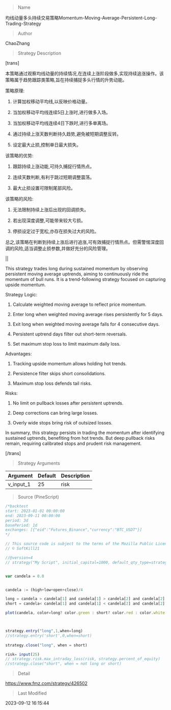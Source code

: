 
> Name

均线动量多头持续交易策略Momentum-Moving-Average-Persistent-Long-Trading-Strategy

> Author

ChaoZhang

> Strategy Description

[trans]

本策略通过观察均线动量的持续情况,在连续上涨阶段做多,实现持续追涨操作。该策略属于趋势跟踪类策略,旨在持续捕捉多头行情的升势动能。

策略原理: 

1. 计算加权移动平均线,以反映价格动量。

2. 当加权移动平均线连续5日上涨时,进行做多入场。

3. 当加权移动平均线连续4日下跌时,进行多单离场。

4. 通过持续上涨天数判断持久趋势,避免被短期调整反转。

5. 设定最大止损,控制单日最大损失。

该策略的优势:

1. 跟踪持续上涨动能,可持久捕捉行情热点。

2. 连续天数判断,有利于跳过短期调整震荡。 

3. 最大止损设置可限制尾部风险。

该策略的风险:

1. 无法限制持续上涨后出现的回调损失。

2. 若出现深度调整,可能带来较大亏损。

3. 停损设定过于宽松,亦存在损失过大的风险。

总之,该策略在判断到持续上涨后进行追涨,可有效捕捉行情热点。但需警惕深度回调的风险,适当调整止损参数,并做好充分的风险管理。

||

This strategy trades long during sustained momentum by observing persistent moving average uptrends, aiming to continuously ride the momentum of bull runs. It is a trend-following strategy focused on capturing upside momentum.

Strategy Logic:

1. Calculate weighted moving average to reflect price momentum. 

2. Enter long when weighted moving average rises persistently for 5 days.

3. Exit long when weighted moving average falls for 4 consecutive days.

4. Persistent uptrend days filter out short-term reversals. 

5. Set maximum stop loss to limit maximum daily loss.

Advantages:

1. Tracking upside momentum allows holding hot trends.

2. Persistence filter skips short consolidations.

3. Maximum stop loss defends tail risks.

Risks:

1. No limit on pullback losses after persistent uptrends.

2. Deep corrections can bring large losses.

3. Overly wide stops bring risk of outsized losses.

In summary, this strategy persists in trading the momentum after identifying sustained uptrends, benefiting from hot trends. But deep pullback risks remain, requiring calibrated stops and prudent risk management.

[/trans]

> Strategy Arguments



|Argument|Default|Description|
|----|----|----|
|v_input_1|25|risk|


> Source (PineScript)

``` javascript
/*backtest
start: 2023-01-01 00:00:00
end: 2023-09-11 00:00:00
period: 3d
basePeriod: 1d
exchanges: [{"eid":"Futures_Binance","currency":"BTC_USDT"}]
*/

// This source code is subject to the terms of the Mozilla Public License 2.0 at https://mozilla.org/MPL/2.0/
// © SoftKill21

//@version=4
// strategy("My Script", initial_capital=1000, default_qty_type=strategy.percent_of_equity, default_qty_value=100, commission_type=strategy.commission.percent , commission_value=0.1 )


var candela = 0.0


candela := (high+low+open+close)/4

long = candela > candela[1] and candela[1] > candela[2] and candela[2] > candela[3] and candela[3] > candela[4] and candela[4] > candela[5]
short = candela< candela[1] and candela[1] < candela[2] and candela[2] < candela[3] and candela[3] < candela[4] //and candela[4] < candela[5] 

plot(candela, color=long? color.green : short? color.red : color.white ,linewidth=4)



strategy.entry("long",1,when=long)
//strategy.entry('short',0,when=short)
    
strategy.close("long", when = short)

risk= input(25)
// strategy.risk.max_intraday_loss(risk, strategy.percent_of_equity)
//strategy.close("short", when = not long or short)

```

> Detail

https://www.fmz.com/strategy/426502

> Last Modified

2023-09-12 16:15:44
